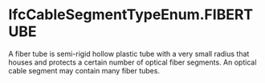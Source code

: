 IfcCableSegmentTypeEnum.FIBERTUBE
=================================
A fiber tube is semi-rigid hollow plastic tube with a very small radius that
houses and protects a certain number of optical fiber segments. An optical
cable segment may contain many fiber tubes.  


